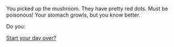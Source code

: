 You picked up the mushroom. They have pretty red dots. Must be poisonous!
Your stomach growls, but you know better.

Do you:

[Start your day over?](../../marshmallow.md)